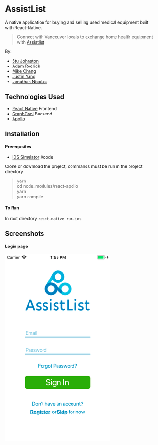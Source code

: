 # AssistList

A native application for buying and selling used medical equipment built with React-Native.

> Connect with Vancouver locals to exchange home health equipment with [Assistlist](https://www.assistlist.ca/)

By:

- [Stu Johnston](https://github.com/johnstonstu)
- [Adam Roerick](https://github.com/aroerick)
- [Mike Chang](https://github.com/im-chang)
- [Justin Yang](https://github.com/yang6020)
- [Jonathan Nicolas](https://github.com/jobegood49)

## Technologies Used

- [React Native](https://facebook.github.io/react-native/) Frontend
- [GraphCool](https://www.graph.cool/) Backend
- [Apollo](https://www.apollographql.com/)

## Installation

#### Prerequsites

- [iOS Simulator](https://developer.apple.com/xcode/) Xcode

Clone or download the project, commands must be run in the project directory

>yarn  
>cd node_modules/react-apollo  
>yarn  
>yarn compile   

#### To Run
In root directory
`react-native run-ios`

## Screenshots

#### Login page

![Login Page](/screenshots/login.png?raw=true)
